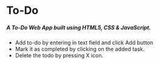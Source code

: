 # To-Do

##### A To-Do Web App built using HTML5, CSS & JavaScript. 

- Add to-do by entering in text field and click Add button
- Mark it as completed by clicking on the added task.
- Delete the todo by pressing X  icon.
